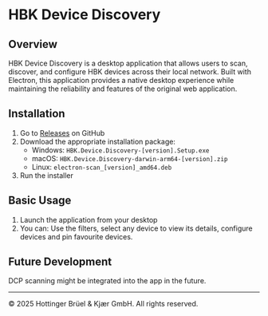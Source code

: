 # HBK Device Discovery

## Overview

HBK Device Discovery is a desktop application that allows users to scan, discover, and configure HBK devices across their local network. Built with Electron, this application provides a native desktop experience while maintaining the reliability and features of the original web application.

## Installation

1. Go to [Releases](https://github.com/HBM/electron-scan/releases) on GitHub
2. Download the appropriate installation package:
   - Windows: `HBK.Device.Discovery-[version].Setup.exe`
   - macOS: `HBK.Device.Discovery-darwin-arm64-[version].zip`
   - Linux: `electron-scan_[version]_amd64.deb`
3. Run the installer

## Basic Usage

1. Launch the application from your desktop
2. You can: Use the filters, select any device to view its details, configure devices and pin favourite devices.

## Future Development

DCP scanning might be integrated into the app in the future.

---

© 2025 Hottinger Brüel & Kjær GmbH. All rights reserved.
